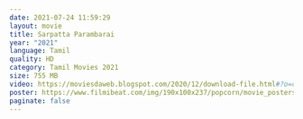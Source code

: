 ```yaml
---
date: 2021-07-24 11:59:29
layout: movie
title: Sarpatta Parambarai
year: "2021"
language: Tamil
quality: HD
category: Tamil Movies 2021
size: 755 MB
video: https://moviesdaweb.blogspot.com/2020/12/download-file.html#?o=c50db4ebd6edce9663a4b461d8c224322b8895b2bed688b0d775acca9d458a98d801b89fcaf09ff87e3430555f45591912fe24ad1e1f8c09792ef63a31eb43f8146381da858293d1
poster: https://www.filmibeat.com/img/190x100x237/popcorn/movie_posters/sarpatta-20201202111830-18796.jpg
paginate: false
---
```

